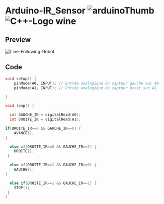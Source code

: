 # Arduino-IR_Sensor ![arduinoThumb](https://github.com/ICAREMAKER/Arduino-IR_Sensor/assets/107696317/f8b31aa9-3747-432c-bea6-bcdc31f9c2c8) ![C++-Logo wine](https://github.com/ICAREMAKER/Arduino-IR_Sensor/assets/107696317/738f3b9a-94b0-45e7-99e6-5a4880131bd2)

## Preview
![Line-Following-Robot](https://github.com/ICAREMAKER/Arduino-IR_Sensor/assets/107696317/f18775b7-7a0d-43e3-9724-44e8b01d98b5)

## Code
```C
void setup() {
    pinMode(A0, INPUT); // Entrée analogique du capteur gauche sur A0
    pinMode(A1, INPUT); // Entrée analogique du capteur droit sur A1

}

void loop() {

  int GAUCHE_IR = digitalRead(A0);
  int DROITE_IR = digitalRead(A1);

if(DROITE_IR==0 && GAUCHE_IR==0) {
    AVANCE(); 
}

  else if(DROITE_IR==0 && GAUCHE_IR==1) {
    DROITE(); 
 }

  else if(DROITE_IR==1 && GAUCHE_IR==0) {
    GAUCHE(); 
}

  else if(DROITE_IR==1 && GAUCHE_IR==1) {
    STOP();  
 }
}
```




